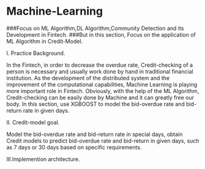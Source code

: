 # Machine-Learning
###Focus on ML Algorithm,DL Algorithm,Community Detection and its Development in Fintech.
###But in this section, Focus on the application of ML Algorithm in Credit-Model.

I. Practice Background.

  In the Fintech, in order to decrease the overdue rate, Credit-checking of a person is necessary and usually work done by hand in traditional financial institution. As the development of the distributed system and the improvement of the computational capabilities, Machine Learning is playing more important role in Fintech. Obviously, with the help of the ML Algorithm, Credit-checking can be easily done by Machine and it can greatly free our body.
    In this section, use XGBOOST to model the bid-overdue rate and bid-return rate in given days. 
  
II. Credit-model goal.

  Model the bid-overdue rate and bid-return rate in special days, obtain Credit models to predict bid-overdue rate and bid-return in given days, such as 7 days or 30 days based on specific requirements.
  
III.Implemention architecture.

